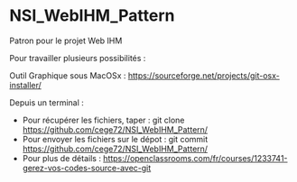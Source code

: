 # NSI_WebIHM_Pattern
Patron pour le projet Web IHM



Pour travailler plusieurs possibilités :

Outil Graphique sous MacOSx : https://sourceforge.net/projects/git-osx-installer/ 

Depuis un terminal :

  * Pour récupérer les fichiers, taper : git clone https://github.com/cege72/NSI_WebIHM_Pattern/
  * Pour envoyer les fichiers sur le dépot : git commit https://github.com/cege72/NSI_WebIHM_Pattern/
  * Pour plus de détails : https://openclassrooms.com/fr/courses/1233741-gerez-vos-codes-source-avec-git 


